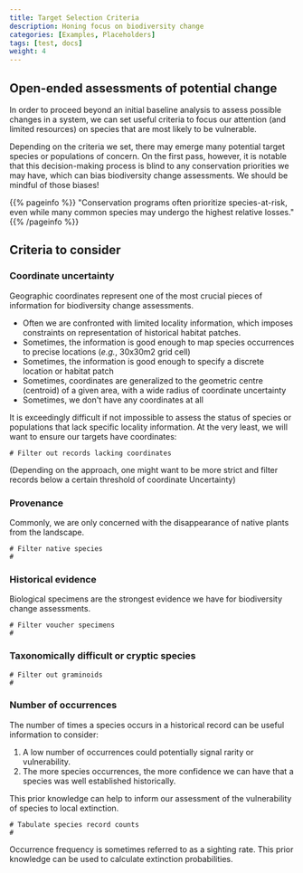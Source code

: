 ```yaml
---
title: Target Selection Criteria
description: Honing focus on biodiversity change
categories: [Examples, Placeholders]
tags: [test, docs]
weight: 4
---
```


## Open-ended assessments of potential change

In order to proceed beyond an initial baseline analysis to assess possible changes in a system, we can set
useful criteria to focus our attention (and limited resources) on species that are most likely to be vulnerable.

Depending on the criteria we set, there may emerge many potential target species or populations of concern.
On the first pass, however, it is notable that this decision-making process is blind to any conservation priorities we may have,
which can bias biodiversity change assessments. We should be mindful of those biases!

{{% pageinfo %}}
"Conservation programs often prioritize species-at-risk, even while many common species may undergo the highest relative losses."
{{% /pageinfo %}}


## Criteria to consider

### Coordinate uncertainty

Geographic coordinates represent one of the most crucial pieces of information for biodiversity change assessments.

* Often we are confronted with limited locality information, which imposes constraints on representation of historical habitat patches.
* Sometimes, the information is good enough to map species occurrences to precise locations (*e.g.*, 30x30m2 grid cell)
* Sometimes, the information is good enough to specify a discrete location or habitat patch
* Sometimes, coordinates are generalized to the geometric centre (centroid) of a given area, with a wide radius of coordinate uncertainty
* Sometimes, we don't have any coordinates at all

It is exceedingly difficult if not impossible to assess the status of species or populations that lack specific locality information.
At the very least, we will want to ensure our targets have coordinates:

```
# Filter out records lacking coordinates
```

(Depending on the approach, one might want to be more strict and filter records below a certain threshold of coordinate Uncertainty)

### Provenance

Commonly, we are only concerned with the disappearance of native plants from the landscape.

```
# Filter native species
# 
```

### Historical evidence

Biological specimens are the strongest evidence we have for biodiversity change assessments.

```
# Filter voucher specimens
# 
```

### Taxonomically difficult or cryptic species

```
# Filter out graminoids
# 
```

### Number of occurrences

The number of times a species occurs in a historical record can be useful information to consider:

1) A low number of occurrences could potentially signal rarity or vulnerability. 
2) The more species occurrences, the more confidence we can have that a species was well established historically.

This prior knowledge can help to inform our assessment of the vulnerability of species to local extinction.

```
# Tabulate species record counts
#
```

Occurrence frequency is sometimes referred to as a sighting rate. This prior knowledge can be used to calculate extinction probabilities.

